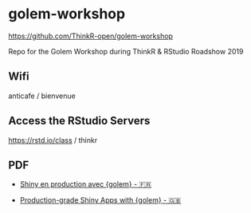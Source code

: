 # golem-workshop

https://github.com/ThinkR-open/golem-workshop

Repo for the Golem Workshop during ThinkR &amp; RStudio Roadshow 2019

## Wifi

anticafe / bienvenue

## Access the RStudio Servers

https://rstd.io/class / thinkr

## PDF 

+ [Shiny en production avec {golem} - 🇫🇷](https://github.com/ThinkR-open/golem-workshop/blob/master/Shiny%20en%20production%20avec%20%7Bgolem%7D.pdf)

+ [Production-grade Shiny Apps with {golem} - 🇬🇧](https://github.com/ThinkR-open/golem-workshop/blob/master/Shiny%20en%20production%20avec%20%7Bgolem%7D.pdf)
